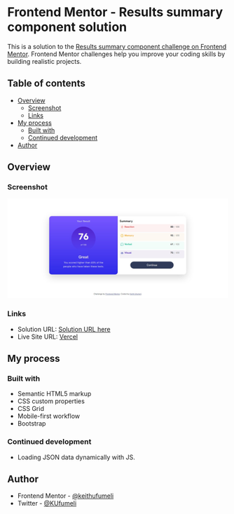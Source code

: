 # Frontend Mentor - Results summary component solution

This is a solution to the [Results summary component challenge on Frontend Mentor](https://www.frontendmentor.io/challenges/results-summary-component-CE_K6s0maV). Frontend Mentor challenges help you improve your coding skills by building realistic projects. 

## Table of contents

- [Overview](#overview)
  - [Screenshot](#screenshot)
  - [Links](#links)
- [My process](#my-process)
  - [Built with](#built-with)
  - [Continued development](#continued-development)
- [Author](#author)


## Overview

### Screenshot

![](./screenshot.jpg)


### Links

- Solution URL: [Solution URL here](https://your-solution-url.com)
- Live Site URL: [Vercel](https://results-summary-component-khaki.vercel.app/)

## My process

### Built with

- Semantic HTML5 markup
- CSS custom properties
- CSS Grid
- Mobile-first workflow
- Bootstrap


### Continued development

- Loading JSON data dynamically with JS.


## Author

- Frontend Mentor - [@keithufumeli](https://www.frontendmentor.io/profile/keith-ufumeli)
- Twitter - [@KUfumeli](https://www.twitter.com/KUfumeli)



